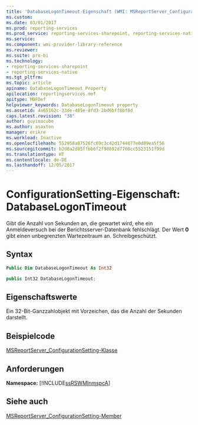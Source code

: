 ```yaml
---
title: 'DatabaseLogonTimeout-Eigenschaft (WMI: MSReportServer_ConfigurationSetting) | Microsoft-Dokumentation'
ms.custom: 
ms.date: 03/01/2017
ms.prod: reporting-services
ms.prod_service: reporting-services-sharepoint, reporting-services-native
ms.service: 
ms.component: wmi-provider-library-reference
ms.reviewer: 
ms.suite: pro-bi
ms.technology:
- reporting-services-sharepoint
- reporting-services-native
ms.tgt_pltfrm: 
ms.topic: article
apiname: DatabaseLogonTimeout Property
apilocation: reportingservices.mof
apitype: MOFDef
helpviewer_keywords: DatabaseLogonTimeout property
ms.assetid: 4a65162c-33de-485e-8fd3-2bd6bff8bf8d
caps.latest.revision: "38"
author: guyinacube
ms.author: asaxton
manager: erikre
ms.workload: Inactive
ms.openlocfilehash: 552958a87526fc69c3c42d1744077e0d89ea5f56
ms.sourcegitcommit: b2d8a2d95ffbb6f2f98692d7760cc5523151f99d
ms.translationtype: HT
ms.contentlocale: de-DE
ms.lasthandoff: 12/05/2017
---
```

# <a name="configurationsetting-property---databaselogontimeout"></a>ConfigurationSetting-Eigenschaft: DatabaseLogonTimeout
  Gibt die Anzahl von Sekunden an, die gewartet wird, ehe ein Anmeldeversuch bei der Berichtsserver-Datenbank fehlschlägt. Der Wert **0** gibt einen unbegrenzten Wartezeitraum an. Schreibgeschützt.  
  
## <a name="syntax"></a>Syntax  
  
```vb  
Public Dim DatabaseLogonTimeout As Int32  
```  
  
```csharp  
public Int32 DatabaseLogonTimeout;  
```  
  
## <a name="property-values"></a>Eigenschaftswerte  
 Ein 32-Bit-Ganzzahlobjekt mit Vorzeichen, das die Anzahl der Sekunden darstellt.  
  
## <a name="example-code"></a>Beispielcode  
 [MSReportServer_ConfigurationSetting-Klasse](../../reporting-services/wmi-provider-library-reference/msreportserver-configurationsetting-class.md)  
  
## <a name="requirements"></a>Anforderungen  
 **Namespace:** [!INCLUDE[ssRSWMInmspcA](../../includes/ssrswminmspca-md.md)]  
  
## <a name="see-also"></a>Siehe auch  
 [MSReportServer_ConfigurationSetting-Member](../../reporting-services/wmi-provider-library-reference/msreportserver-configurationsetting-members.md)  
  
  
